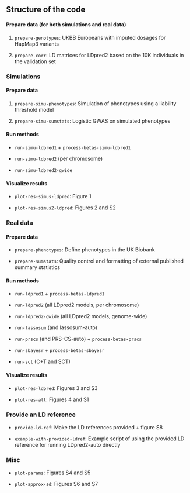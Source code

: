 ## Structure of the code

#### Prepare data (for both simulations and real data)

1. `prepare-genotypes`: UKBB Europeans with imputed dosages for HapMap3 variants

2. `prepare-corr`: LD matrices for LDpred2 based on the 10K individuals in the validation set


### Simulations

#### Prepare data

1. `prepare-simu-phenotypes`: Simulation of phenotypes using a liability threshold model

2. `prepare-simu-sumstats`: Logistic GWAS on simulated phenotypes

#### Run methods

- `run-simu-ldpred1` + `process-betas-simu-ldpred1`

- `run-simu-ldpred2` (per chromosome)

- `run-simu-ldpred2-gwide`

#### Visualize results

- `plot-res-simus-ldpred`: Figure 1

- `plot-res-simus2-ldpred`: Figures 2 and S2


### Real data

#### Prepare data

- `prepare-phenotypes`: Define phenotypes in the UK Biobank

- `prepare-sumstats`: Quality control and formatting of external published summary statistics

#### Run methods

- `run-ldpred1` + `process-betas-ldpred1`

- `run-ldpred2` (all LDpred2 models, per chromosome)

- `run-ldpred2-gwide` (all LDpred2 models, genome-wide)

- `run-lassosum` (and lassosum-auto)

- `run-prscs` (and PRS-CS-auto) + `process-betas-prscs`

- `run-sbayesr` + `process-betas-sbayesr`

- `run-sct` (C+T and SCT)

#### Visualize results

- `plot-res-ldpred`: Figures 3 and S3

- `plot-res-all`: Figures 4 and S1


### Provide an LD reference

- `provide-ld-ref`: Make the LD references provided + figure S8

- `example-with-provided-ldref`: Example script of using the provided LD reference for running LDpred2-auto directly


### Misc

- `plot-params`: Figures S4 and S5

- `plot-approx-sd`: Figures S6 and S7
